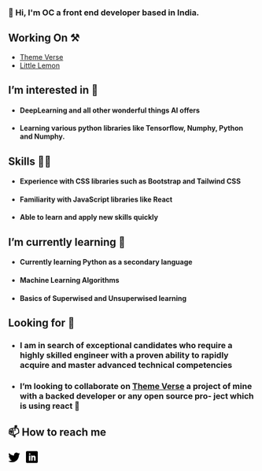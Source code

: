 ### 👋 Hi,  I'm OC a front end developer based in India.

## Working On ⚒️
<ul> 
   <li><a href="https://github.com/Gitstar-OC/Theme-Verse"> Theme Verse </a> </li>
  <li><a href="https://github.com/Gitstar-OC/Little-Lemon-Coursera"> Little Lemon  </a></li>
</ul>

## I’m interested in 👀
- #### DeepLearning and all other wonderful things AI offers
- #### Learning various python libraries like Tensorflow, Numphy, Python and Numphy.

## Skills 💪🏻
- #### Experience with CSS libraries such as Bootstrap and Tailwind CSS
- #### Familiarity with JavaScript libraries like React
- #### Able to learn and apply new skills quickly


##  I’m currently learning 🌱
- #### Currently learning Python as a secondary language
- #### Machine Learning Algorithms
- #### Basics of Superwised and Unsuperwised learning

## Looking for 👀
- ### I am in search of exceptional candidates who require a highly skilled engineer with a proven ability to rapidly acquire and master advanced technical competencies

- ###  I’m looking to collaborate on [Theme Verse](https://github.com/Gitstar-OC/Little-Lemon-Coursera) a project of mine with a backed developer or any open source pro- ject which is using react 💞️


## 📫 How to reach me 

<a href="https://twitter.com/Om-Chandankar" title="Follow me on Twitter">
  <img
    width="24"
    alt="Follow me on Twitter"
    src="https://github.com/Gitstar-OC/Gitstar-OC/blob/main/assets/twitter.svg"
  /></a>
&nbsp;
<a href="https://www.linkedin.com/in/om-chandankar" title="Follow me on LinkedIn">
  <img
    width="24"
    alt="Follow me on LinkedIn"
    src="https://github.com/Gitstar-OC/Gitstar-OC/blob/main/assets/linkedin.svg"
  /></a>

<!---
- ⚡ Fun fact: ...
--->

<!---
Gitstar-OC/Gitstar-OC is a ✨ special ✨ repository because its `README.md` (this file) appears on your GitHub profile.
You can click the Preview link to take a look at your changes.
--->
